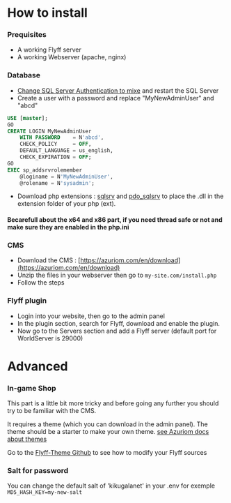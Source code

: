 # How to install

### Prequisites
- A working Flyff server
- A working Webserver (apache, nginx)

### Database
- [Change SQL Server Authentication to mixe](https://www.google.com/search?q=Change+SQL+Server+Authentication+Mode) and restart the SQL Server
- Create a user with a password and replace "MyNewAdminUser" and "abcd"

```sql
USE [master];
GO
CREATE LOGIN MyNewAdminUser 
    WITH PASSWORD    = N'abcd',
    CHECK_POLICY     = OFF,
    DEFAULT_LANGUAGE = us_english,
    CHECK_EXPIRATION = OFF;
GO
EXEC sp_addsrvrolemember 
    @loginame = N'MyNewAdminUser', 
    @rolename = N'sysadmin';
```
- Download php extensions : [sqlsrv](https://pecl.php.net/package/sqlsrv/5.8.1/windows) and [pdo_sqlsrv](https://pecl.php.net/package/pdo_sqlsrv/5.8.1/windows) to place the .dll in the extension folder of your php (ext). 

#### Becarefull about the x64 and x86 part, if you need thread safe or not and make sure they are enabled in the php.ini

### CMS
- Download the CMS : [https://azuriom.com/en/download](https://azuriom.com/en/download)
- Unzip the files in your webserver then go to `my-site.com/install.php`
- Follow the steps
 
### Flyff plugin
- Login into your website, then go to the admin panel
- In the plugin section, search for Flyff, download and enable the plugin.
- Now go to the Servers section and add a Flyff server (default port for WorldServer is 29000)


# Advanced

### In-game Shop

This part is a little bit more tricky and before going any further you should try to be familiar with the CMS.

It requires a theme (which you can download in the admin panel). The theme should be a starter to make your own theme.
[see Azuriom docs about themes](https://azuriom.com/en/docs/themes)

Go to the [Flyff-Theme Github](https://github.com/AzuriomCommunity/Flyff-Theme/blob/master/README.md) to see how to modify your Flyff sources

 ### Salt for password
 
 You can change the default salt of 'kikugalanet' in your .env for exemple `MD5_HASH_KEY=my-new-salt`
